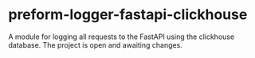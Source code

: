 # preform-logger-fastapi-clickhouse
A module for logging all requests to the FastAPI using the clickhouse database. The project is open and awaiting changes.
